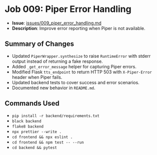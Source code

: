 # Job 009: Piper Error Handling

- **Issue**: [issues/009_piper_error_handling.md](../issues/009_piper_error_handling.md)
- **Description**: Improve error reporting when Piper is not available.

## Summary of Changes

- Updated `PiperWrapper.synthesize` to raise `RuntimeError` with stderr output instead of returning a fake response.
- Added `_get_error_message` helper for capturing Piper errors.
- Modified Flask `tts_endpoint` to return HTTP 503 with `X-Piper-Error` header when Piper fails.
- Updated backend tests to cover success and error scenarios.
- Documented new behavior in `README.md`.

## Commands Used

- `pip install -r backend/requirements.txt`
- `black backend`
- `flake8 backend`
- `npx prettier --write .`
- `cd frontend && npx eslint .`
- `cd frontend && npm test -- --run`
- `cd backend && pytest`
